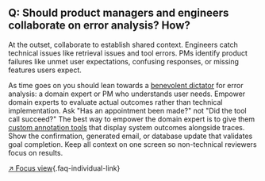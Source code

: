 ## Q: Should product managers and engineers collaborate on error analysis? How?

At the outset, collaborate to establish shared context. Engineers catch technical issues like retrieval issues and tool errors. PMs identify product failures like unmet user expectations, confusing responses, or missing features users expect.

As time goes on you should lean towards a [benevolent dictator](#q-how-many-people-should-annotate-my-llm-outputs) for error analysis: a domain expert or PM who understands user needs. Empower domain experts to evaluate actual outcomes rather than technical implementation. Ask "Has an appointment been made?" not "Did the tool call succeed?" The best way to empower the domain expert is to give them [custom annotation tools](#q-what-makes-a-good-custom-interface-for-reviewing-llm-outputs) that display system outcomes alongside traces. Show the confirmation, generated email, or database update that validates goal completion. Keep all context on one screen so non-technical reviewers focus on results.

[↗ Focus view](/blog/posts/evals-faq/should-product-managers-and-engineers-collaborate-on-error-analysis-how.html){.faq-individual-link}